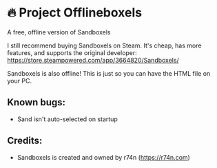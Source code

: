 # 🔥 Project Offlineboxels

A free, offline version of Sandboxels

I still recommend buying Sandboxels on Steam. It's cheap, has more features, and supports the original developer:  
https://store.steampowered.com/app/3664820/Sandboxels/

Sandboxels is also offline! This is just so you can have the HTML file on your PC.

## Known bugs:
- Sand isn't auto-selected on startup

## Credits:
- Sandboxels is created and owned by r74n (https://r74n.com)
